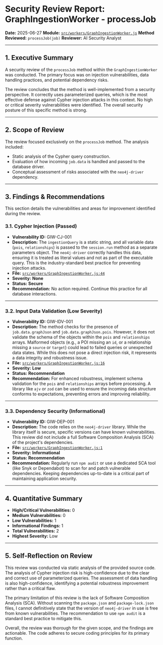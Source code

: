 # Security Review Report: GraphIngestionWorker - processJob

**Date:** 2025-06-27
**Module:** [`src/workers/GraphIngestionWorker.js`](src/workers/GraphIngestionWorker.js)
**Method Reviewed:** `processJob(job)`
**Reviewer:** AI Security Analyst

---

## 1. Executive Summary

A security review of the `processJob` method within the `GraphIngestionWorker` was conducted. The primary focus was on injection vulnerabilities, data handling practices, and potential dependency risks.

The review concludes that the method is well-implemented from a security perspective. It correctly uses parameterized queries, which is the most effective defense against Cypher injection attacks in this context. No high or critical severity vulnerabilities were identified. The overall security posture of this specific method is strong.

---

## 2. Scope of Review

The review focused exclusively on the `processJob` method. The analysis included:
-   Static analysis of the Cypher query construction.
-   Evaluation of how incoming `job.data` is handled and passed to the database driver.
-   Conceptual assessment of risks associated with the `neo4j-driver` dependency.

---

## 3. Findings & Recommendations

This section details the vulnerabilities and areas for improvement identified during the review.

### 3.1. Cypher Injection (Passed)

-   **Vulnerability ID:** GIW-CJ-001
-   **Description:** The `ingestionQuery` is a static string, and all variable data (`pois`, `relationships`) is passed to the `session.run` method as a separate parameters object. The `neo4j-driver` correctly handles this data, ensuring it is treated as literal values and not as part of the executable query. This is the industry-standard best practice for preventing injection attacks.
-   **File:** [`src/workers/GraphIngestionWorker.js:44`](src/workers/GraphIngestionWorker.js:44)
-   **Severity:** **None**
-   **Status:** **Secure**
-   **Recommendation:** No action required. Continue this practice for all database interactions.

---

### 3.2. Input Data Validation (Low Severity)

-   **Vulnerability ID:** GIW-IDV-001
-   **Description:** The method checks for the presence of `job.data.graphJson` and `job.data.graphJson.pois`. However, it does not validate the schema of the objects within the `pois` and `relationships` arrays. Malformed objects (e.g., a POI missing an `id`, or a relationship missing a `source` or `target`) could lead to failed queries or unexpected data states. While this does not pose a direct injection risk, it represents a data integrity and robustness issue.
-   **File:** [`src/workers/GraphIngestionWorker.js:16`](src/workers/GraphIngestionWorker.js:16)
-   **Severity:** **Low**
-   **Status:** **Recommendation**
-   **Recommendation:** For enhanced robustness, implement schema validation for the `pois` and `relationships` arrays before processing. A library like `ajv` or `zod` can be used to ensure the incoming data structure conforms to expectations, preventing errors and improving reliability.

---

### 3.3. Dependency Security (Informational)

-   **Vulnerability ID:** GIW-DEP-001
-   **Description:** The code relies on the `neo4j-driver` library. While the library itself is secure, specific versions can have known vulnerabilities. This review did not include a full Software Composition Analysis (SCA) of the project's dependencies.
-   **File:** [`src/workers/GraphIngestionWorker.js:1`](src/workers/GraphIngestionWorker.js:1)
-   **Severity:** **Informational**
-   **Status:** **Recommendation**
-   **Recommendation:** Regularly run `npm audit` or use a dedicated SCA tool (like Snyk or Dependabot) to scan for and patch vulnerable dependencies. Keeping dependencies up-to-date is a critical part of maintaining application security.

---

## 4. Quantitative Summary

-   **High/Critical Vulnerabilities:** 0
-   **Medium Vulnerabilities:** 0
-   **Low Vulnerabilities:** 1
-   **Informational Findings:** 1
-   **Total Vulnerabilities:** 2
-   **Highest Severity:** Low

---

## 5. Self-Reflection on Review

This review was conducted via static analysis of the provided source code. The analysis of Cypher injection risk is high-confidence due to the clear and correct use of parameterized queries. The assessment of data handling is also high-confidence, identifying a potential robustness improvement rather than a critical flaw.

The primary limitation of this review is the lack of Software Composition Analysis (SCA). Without scanning the `package.json` and `package-lock.json` files, I cannot definitively state that the version of `neo4j-driver` in use is free from known vulnerabilities. The recommendation to use `npm audit` is a standard best practice to mitigate this.

Overall, the review was thorough for the given scope, and the findings are actionable. The code adheres to secure coding principles for its primary function.